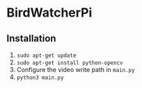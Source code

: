 # BirdWatcherPi

## Installation
1. `sudo apt-get update`
2. `sudo apt-get install python-opencv`
3. Configure the video write path in `main.py`
4. `python3 main.py`
